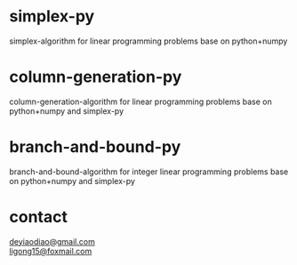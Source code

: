 # simplex-py
simplex-algorithm for linear programming problems base on python+numpy
# column-generation-py
column-generation-algorithm for linear programming problems base on python+numpy and simplex-py
# branch-and-bound-py
branch-and-bound-algorithm for integer linear programming problems base on python+numpy and simplex-py
# contact
deyiaodiao@gmail.com    
ligong15@foxmail.com
